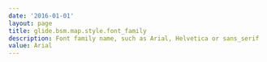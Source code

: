 ```yaml
---
date: '2016-01-01'
layout: page
title: glide.bsm.map.style.font_family
description: Font family name, such as Arial, Helvetica or sans_serif 
value: Arial
---
```

